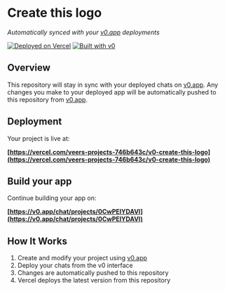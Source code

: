 # Create this logo

*Automatically synced with your [v0.app](https://v0.app) deployments*

[![Deployed on Vercel](https://img.shields.io/badge/Deployed%20on-Vercel-black?style=for-the-badge&logo=vercel)](https://vercel.com/veers-projects-746b643c/v0-create-this-logo)
[![Built with v0](https://img.shields.io/badge/Built%20with-v0.app-black?style=for-the-badge)](https://v0.app/chat/projects/0CwPElYDAVl)

## Overview

This repository will stay in sync with your deployed chats on [v0.app](https://v0.app).
Any changes you make to your deployed app will be automatically pushed to this repository from [v0.app](https://v0.app).

## Deployment

Your project is live at:

**[https://vercel.com/veers-projects-746b643c/v0-create-this-logo](https://vercel.com/veers-projects-746b643c/v0-create-this-logo)**

## Build your app

Continue building your app on:

**[https://v0.app/chat/projects/0CwPElYDAVl](https://v0.app/chat/projects/0CwPElYDAVl)**

## How It Works

1. Create and modify your project using [v0.app](https://v0.app)
2. Deploy your chats from the v0 interface
3. Changes are automatically pushed to this repository
4. Vercel deploys the latest version from this repository
